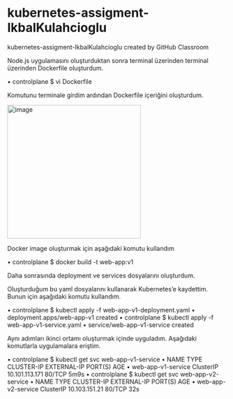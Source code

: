 # kubernetes-assigment-IkbalKulahcioglu
kubernetes-assigment-IkbalKulahcioglu created by GitHub Classroom


Node.js uygulamasını oluşturduktan sonra terminal üzerinden terminal üzerinden Dockerfile oluşturdum.

•	controlplane $ vi Dockerfile

Komutunu terminale girdim ardından Dockerfile içeriğini oluşturdum.

 <img width="306" alt="image" src="https://github.com/LOG-IN-DEVOPS-BOOTCAMP/kubernetes-assigment-IkbalKulahcioglu/assets/65568713/6f113b0e-4b74-419f-8b8e-9b6c4fd78ed1">


Docker image oluşturmak için aşağıdaki komutu kullandım

•	controlplane $ docker build -t web-app:v1         

Daha sonrasında deployment ve services dosyalarını oluşturdum.

Oluşturduğum bu yaml dosyalarını kullanarak Kubernetes’e kaydettim. Bunun için aşağıdaki komutu kullandım.

•	controlplane $ kubectl apply -f web-app-v1-deployment.yaml
•	deployment.apps/web-app-v1 created
•	controlplane $ kubectl apply -f web-app-v1-service.yaml
•	service/web-app-v1-service created

Aynı adımları ikinci ortamı oluşturmak içinde uyguladım.
Aşağıdaki komutlarla uygulamalara eriştim.

•	controlplane $ kubectl get svc web-app-v1-service
•	NAME                 TYPE        CLUSTER-IP       EXTERNAL-IP   PORT(S)   AGE
•	web-app-v1-service   ClusterIP   10.101.113.171   <none>        80/TCP    5m9s
•	controlplane $ kubectl get svc web-app-v2-service
•	NAME                 TYPE        CLUSTER-IP      EXTERNAL-IP   PORT(S)   AGE
•	web-app-v2-service   ClusterIP   10.103.151.21   <none>        80/TCP    32s


